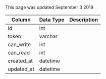 This page was updated September 3 2019

| Column     | Data Type | Description |
| ---------- | --------- | ----------- |
| id         | int       |             |
| token      | varchar   |             |
| can_write  | int       |             |
| can_read   | int       |             |
| created_at | datetime  |             |
| updated_at | datetime  |             |